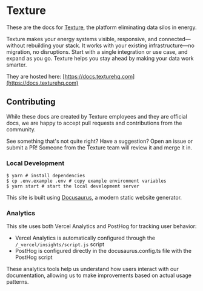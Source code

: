 # Texture

These are the docs for [Texture](https://www.texturehq.com), the platform eliminating data silos in energy.

Texture makes your energy systems visible, responsive, and connected—without rebuilding your stack. It works with your existing infrastructure—no migration, no disruptions. Start with a single integration or use case, and expand as you go. Texture helps you stay ahead by making your data work smarter.

They are hosted here: [https://docs.texturehq.com](https://docs.texturehq.com)

## Contributing

While these docs are created by Texture employees and they are official docs, we are happy to accept pull requests and contributions from the community.

See something that's not quite right? Have a suggestion? Open an issue or submit a PR! Someone from the Texture team will review it and merge it in.

### Local Development

```
$ yarn # install dependencies
$ cp .env.example .env # copy example environment variables
$ yarn start # start the local development server
```

This site is built using [Docusaurus](https://docusaurus.io/), a modern static website generator.

### Analytics

This site uses both Vercel Analytics and PostHog for tracking user behavior:

- Vercel Analytics is automatically configured through the `/_vercel/insights/script.js` script
- PostHog is configured directly in the docusaurus.config.ts file with the PostHog script

These analytics tools help us understand how users interact with our documentation, allowing us to make improvements based on actual usage patterns.
